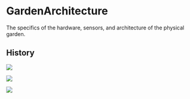 # GardenArchitecture
The specifics of the hardware, sensors, and architecture of the physical garden.

## History

![](./photos/photo.jpeg)

![](./photos/photo-2.jpeg)

![](./photos/photo-3.jpeg)

